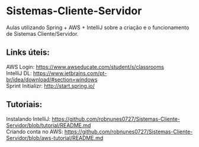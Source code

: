 # Sistemas-Cliente-Servidor
Aulas utilizando Spring + AWS + IntelliJ sobre a criação e o funcionamento de Sistemas Cliente/Servidor.

## Links úteis:
AWS Login: https://www.awseducate.com/student/s/classrooms  
IntelliJ DL: https://www.jetbrains.com/pt-br/idea/download/#section=windows  
Sprint Initializr: http://start.spring.io/  

## Tutoriais:
Instalando IntelliJ: https://github.com/robnunes0727/Sistemas-Cliente-Servidor/blob/tutorial/README.md  
Criando conta no AWS: https://github.com/robnunes0727/Sistemas-Cliente-Servidor/blob/aws-tutorial/README.md  
